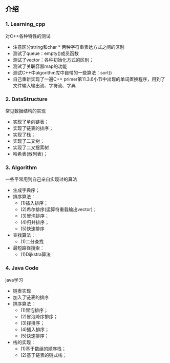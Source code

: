 ## 介绍

###  1. Learning_cpp
对C++各种特性的测试
- 注意区分string和char * 两种字符串表达方式之间的区别
- 测试了queue：empty()成员函数
- 测试了vector：各种初始化方式的区别；
- 测试了关联容器map的功能
- 测试C++中algorithm库中自带的一些算法：sort()
- 自己重新实现了一遍C++ primer第11.3.6小节中出现的单词置换程序，用到了文件输入输出流、字符流、字典

###  2. DataStructure
常见数据结构的实现
- 实现了单向链表；
- 实现了链表的排序；
- 实现了栈；
- 实现了二叉树；
- 实现了二叉搜索树
- 哈希表(散列表)；

###  3. Algorithm
一些平常用到自己亲自实现过的算法
- 生成字典序；
- 排序算法：
    - (1)插入排序；
	- (2)希尔排序(运算符重载输出vector)；
	- (3)冒泡排序；
	- (4)归并排序；
	- (5)快速排序
- 查找算法：
	- (1)二分查找
- 最短路径搜索：
	- (1)Dijkstra算法
    
### 4. Java Code
java学习
- 链表实现
- 加入了链表的排序
- 排序算法：
    - (1)冒泡排序；
    - (2)冒泡降序排序；
    - (3)择排序；
    - (4)插入排序；
    - (5)快速排序；
- 栈的实现：
    - (1)基于数组的顺序栈；
    - (2)基于链表的链式栈；
